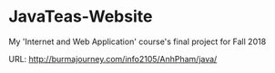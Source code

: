 # JavaTeas-Website
My  'Internet and Web Application' course's final project for Fall 2018


URL: http://burmajourney.com/info2105/AnhPham/java/
